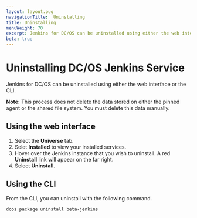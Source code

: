```yaml
---
layout: layout.pug
navigationTitle:  Uninstalling
title: Uninstalling
menuWeight: 70
excerpt: Jenkins for DC/OS can be uninstalled using either the web interface or the CLI. 
beta: true
---
```

# Uninstalling DC/OS Jenkins Service

Jenkins for DC/OS can be uninstalled using either the web interface or the CLI.

**Note:** This process does not delete the data stored on either the pinned agent or the shared file system. You must delete this data manually.

## Using the web interface

1. Select the **Universe** tab.
1. Selet **Installed** to view your installed services.
1. Hover over the Jenkins instance that you wish to uninstall. A red **Uninstall** link will appear on the far right.
1. Select **Uninstall**.

## Using the CLI

From the CLI, you can uninstall with the following command.

```bash
dcos package uninstall beta-jenkins
```
